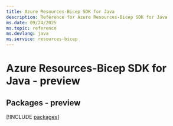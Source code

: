 ```yaml
---
title: Azure Resources-Bicep SDK for Java
description: Reference for Azure Resources-Bicep SDK for Java
ms.date: 09/24/2025
ms.topic: reference
ms.devlang: java
ms.service: resources-bicep
---
```

# Azure Resources-Bicep SDK for Java - preview
## Packages - preview
[!INCLUDE [packages](resources-bicep-index.md)]